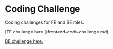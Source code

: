 # Coding Challenge

Coding challenges for FE and BE roles.

[FE challenge here.[(frontend-code-challenge.md)

[BE challenge here.](backend-code-challenge.md)

